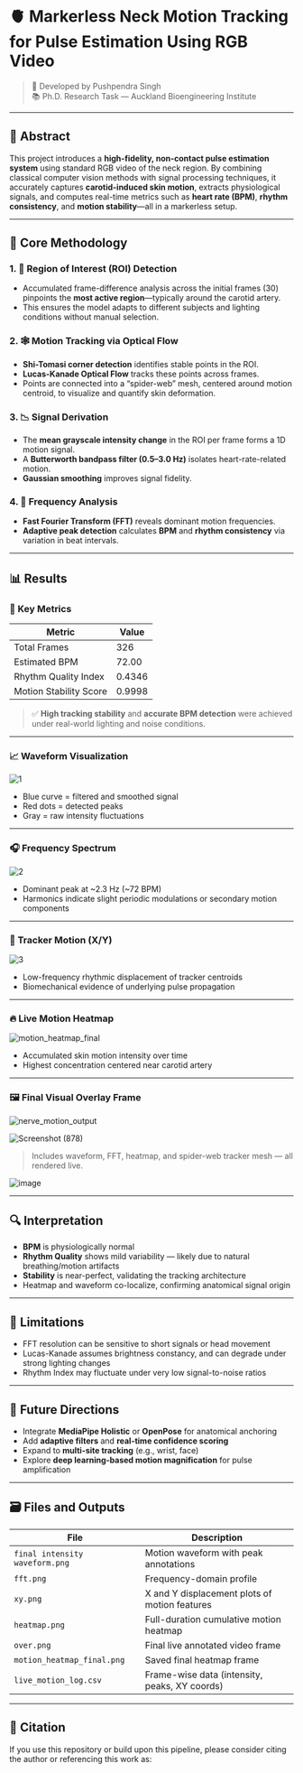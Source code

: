 # 🫀 Markerless Neck Motion Tracking for Pulse Estimation Using RGB Video

> 📍 Developed by Pushpendra Singh  
> 📚 Ph.D. Research Task — Auckland Bioengineering Institute

---

## 📌 Abstract

This project introduces a **high-fidelity, non-contact pulse estimation system** using standard RGB video of the neck region. By combining classical computer vision methods with signal processing techniques, it accurately captures **carotid-induced skin motion**, extracts physiological signals, and computes real-time metrics such as **heart rate (BPM)**, **rhythm consistency**, and **motion stability**—all in a markerless setup.

---

## 🧠 Core Methodology

### 1. 🎯 Region of Interest (ROI) Detection
- Accumulated frame-difference analysis across the initial frames (30) pinpoints the **most active region**—typically around the carotid artery.
- This ensures the model adapts to different subjects and lighting conditions without manual selection.

### 2. 🕸️ Motion Tracking via Optical Flow
- **Shi-Tomasi corner detection** identifies stable points in the ROI.
- **Lucas-Kanade Optical Flow** tracks these points across frames.
- Points are connected into a “spider-web” mesh, centered around motion centroid, to visualize and quantify skin deformation.

### 3. 📉 Signal Derivation
- The **mean grayscale intensity change** in the ROI per frame forms a 1D motion signal.
- A **Butterworth bandpass filter (0.5–3.0 Hz)** isolates heart-rate-related motion.
- **Gaussian smoothing** improves signal fidelity.

### 4. 🧮 Frequency Analysis
- **Fast Fourier Transform (FFT)** reveals dominant motion frequencies.
- **Adaptive peak detection** calculates **BPM** and **rhythm consistency** via variation in beat intervals.

---

## 📊 Results

### 📌 Key Metrics

| Metric                       | Value    |
|-----------------------------|----------|
| Total Frames                | 326      |
| Estimated BPM               | 72.00    |
| Rhythm Quality Index        | 0.4346   |
| Motion Stability Score      | 0.9998   |

> ✅ **High tracking stability** and **accurate BPM detection** were achieved under real-world lighting and noise conditions.

---

### 📈 Waveform Visualization

![1](https://github.com/user-attachments/assets/f73642c4-22c6-482a-b963-247447cdbcf6)


- Blue curve = filtered and smoothed signal  
- Red dots = detected peaks  
- Gray = raw intensity fluctuations

---

### 🎧 Frequency Spectrum


![2](https://github.com/user-attachments/assets/a84c5fbf-9dfc-429d-b000-3a177788913a)

- Dominant peak at ~2.3 Hz (~72 BPM)
- Harmonics indicate slight periodic modulations or secondary motion components

---

### 🧭 Tracker Motion (X/Y)

![3](https://github.com/user-attachments/assets/cdf836b9-8ad7-4a28-863e-f3eb2d912fc7)

- Low-frequency rhythmic displacement of tracker centroids
- Biomechanical evidence of underlying pulse propagation

---

### 🔥 Live Motion Heatmap

![motion_heatmap_final](https://github.com/user-attachments/assets/929026e0-1488-4abd-a2fc-16f5b5db8551)

- Accumulated skin motion intensity over time
- Highest concentration centered near carotid artery

---

### 🖼️ Final Visual Overlay Frame

![nerve_motion_output](https://github.com/user-attachments/assets/f680e357-5f93-47c6-9cc8-7037cab73756)

![Screenshot (878)](https://github.com/user-attachments/assets/8856eb86-abe9-4eb3-a8bb-efd34bb59de9)

> Includes waveform, FFT, heatmap, and spider-web tracker mesh — all rendered live.

![image](https://github.com/user-attachments/assets/f32dea3e-8fc7-429e-80e3-2d7df00e71e9)

---

## 🔍 Interpretation

- **BPM** is physiologically normal
- **Rhythm Quality** shows mild variability — likely due to natural breathing/motion artifacts
- **Stability** is near-perfect, validating the tracking architecture
- Heatmap and waveform co-localize, confirming anatomical signal origin

---

## 🚧 Limitations

- FFT resolution can be sensitive to short signals or head movement
- Lucas-Kanade assumes brightness constancy, and can degrade under strong lighting changes
- Rhythm Index may fluctuate under very low signal-to-noise ratios

---

## 🚀 Future Directions

- Integrate **MediaPipe Holistic** or **OpenPose** for anatomical anchoring
- Add **adaptive filters** and **real-time confidence scoring**
- Expand to **multi-site tracking** (e.g., wrist, face)
- Explore **deep learning-based motion magnification** for pulse amplification

---

## 🗃️ Files and Outputs

| File                         | Description                                      |
|------------------------------|--------------------------------------------------|
| `final intensity waveform.png` | Motion waveform with peak annotations           |
| `fft.png`                    | Frequency-domain profile                         |
| `xy.png`                     | X and Y displacement plots of motion features    |
| `heatmap.png`                | Full-duration cumulative motion heatmap          |
| `over.png`                   | Final live annotated video frame                 |
| `motion_heatmap_final.png`   | Saved final heatmap frame                        |
| `live_motion_log.csv`        | Frame-wise data (intensity, peaks, XY coords)    |

---

## 📑 Citation

If you use this repository or build upon this pipeline, please consider citing the author or referencing this work as:

